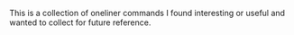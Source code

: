 This is a collection of oneliner commands I found interesting or useful and wanted to collect for future reference. 

